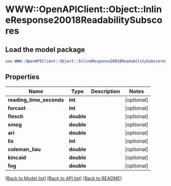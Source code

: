 # WWW::OpenAPIClient::Object::InlineResponse20018ReadabilitySubscores

## Load the model package
```perl
use WWW::OpenAPIClient::Object::InlineResponse20018ReadabilitySubscores;
```

## Properties
Name | Type | Description | Notes
------------ | ------------- | ------------- | -------------
**reading_time_seconds** | **int** |  | [optional] 
**forcast** | **int** |  | [optional] 
**flesch** | **double** |  | [optional] 
**smog** | **double** |  | [optional] 
**ari** | **double** |  | [optional] 
**lix** | **int** |  | [optional] 
**coleman_liau** | **double** |  | [optional] 
**kincaid** | **double** |  | [optional] 
**fog** | **double** |  | [optional] 

[[Back to Model list]](../README.md#documentation-for-models) [[Back to API list]](../README.md#documentation-for-api-endpoints) [[Back to README]](../README.md)


